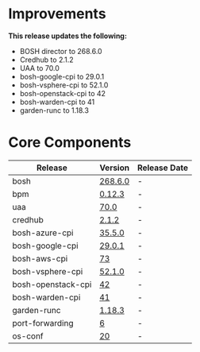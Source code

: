 # Improvements

**This release updates the following:**

* BOSH director to 268.6.0
* Credhub to 2.1.2
* UAA to 70.0
* bosh-google-cpi to 29.0.1
* bosh-vsphere-cpi to 52.1.0
* bosh-openstack-cpi to 42
* bosh-warden-cpi to 41
* garden-runc to 1.18.3

# Core Components

| Release | Version | Release Date |
| ------- | ------- | ------------ |
| bosh | [268.6.0](https://github.com/cloudfoundry/bosh/releases/tag/v268.6.0) | - |
| bpm | [0.12.3](https://github.com/cloudfoundry-incubator/bpm-release/releases/tag/v0.12.3) | - |
| uaa | [70.0](https://github.com/cloudfoundry/uaa-release/releases/tag/v70.0) | - |
| credhub | [2.1.2](https://github.com/pivotal-cf/credhub-release/releases/tag/2.1.2) | - |
| bosh-azure-cpi | [35.5.0](https://github.com/cloudfoundry/bosh-azure-cpi-release/releases/tag/v35.5.0) | - |
| bosh-google-cpi | [29.0.1](https://github.com/cloudfoundry/bosh-google-cpi-release/releases/tag/v29.0.1) | - |
| bosh-aws-cpi | [73](https://github.com/cloudfoundry/bosh-aws-cpi-release/releases/tag/v73) | - |
| bosh-vsphere-cpi | [52.1.0](https://github.com/cloudfoundry/bosh-vsphere-cpi-release/releases/tag/v52.1.0) | - |
| bosh-openstack-cpi | [42](https://github.com/cloudfoundry/bosh-openstack-cpi-release/releases/tag/v42) | - |
| bosh-warden-cpi | [41](https://github.com/cppforlife/bosh-warden-cpi-release/releases/tag/v41) | - |
| garden-runc | [1.18.3](https://github.com/cloudfoundry/garden-runc-release/releases/tag/v1.18.3) | - |
| port-forwarding | [6](https://github.com/cloudfoundry-community/port-forwarding-boshrelease/releases/tag/v6) | - |
| os-conf | [20](https://github.com/cloudfoundry/os-conf-release/releases/tag/v20) | - |
